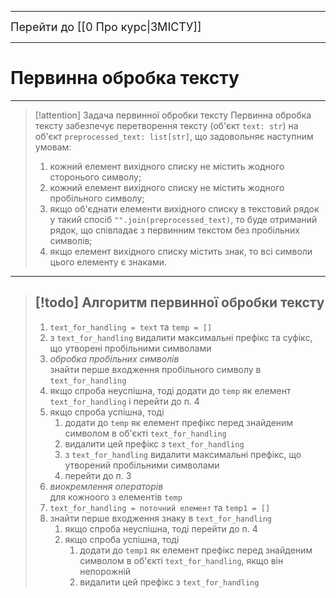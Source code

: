 ----
<font size="+1">Перейти до [[0 Про курс|ЗМІСТУ]]</font>

----
<H1>Первинна обробка тексту</H1>

---

>[!attention] Задача первинної обробки тексту
>Первинна обробка тексту забезпечує перетворення тексту (об'єкт `text: str`) на об'єкт `preprocessed_text: list[str]`, що задовольняє наступним умовам:
>1. кожний елемент вихідного списку не містить жодного сторонього символу;
>2. кожний елемент вихідного списку не містить жодного пробільного символу;
>3. якщо об'єднати елементи вихідного списку в текстовий рядок у такий спосіб `"".join(preprocessed_text)`, то буде отриманий рядок, що співпадає з первинним текстом без пробільних символів;
>4. якщо елемент вихідного списку містить знак, то всі символи цього елементу є знаками.

---

>[!todo] Алгоритм первинної обробки тексту
> ----
>  1. `text_for_handling = text` та `temp = []`
>  2. з `text_for_handling` видалити максимальні префікс та суфікс, що утворені пробільними символами
>  3. *обробка пробільних символів*<br/>знайти перше входження пробільного символу в `text_for_handling`
> 	 1. якщо спроба неуспішна, тоді додати до `temp` як елемент `text_for_handling` і перейти до п. 4
> 	 2. якщо спроба успішна, тоді
> 		 1. додати до `temp` як елемент префікс перед знайденим символом в об'єкті `text_for_handling`
> 		 2. видалити цей префікс з `text_for_handling`
> 		 3. з `text_for_handling` видалити максимальні префікс, що утворений пробільними символами
> 		 4. перейти до п. 3
> 4. *виокремлення операторів*<br/>для кожноого з елементів `temp`
> 	1. `text_for_handling = поточний елемент` та `temp1 = []`
> 	2. знайти перше входження знаку в `text_for_handling`
> 		1. якщо спроба неуспішна, тоді перейти до п. 4
> 		2. якщо спроба успішна, тоді
> 			1. додати до `temp1` як елемент префікс перед знайденим символом в об'єкті `text_for_handling`, якщо він непорожній
> 			2. видалити цей префікс з `text_for_handling`


 